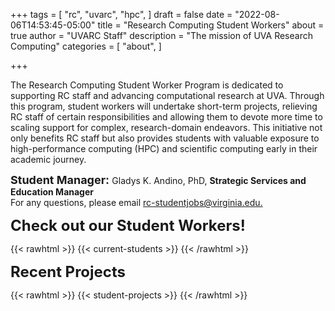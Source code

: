 +++
tags = [
  "rc",
  "uvarc",
  "hpc",
]
draft = false
date = "2022-08-06T14:53:45-05:00"
title = "Research Computing Student Workers"
about = true
author = "UVARC Staff"
description = "The mission of UVA Research Computing"
categories = [
  "about",
]

+++

<p class="lead" >
The Research Computing Student Worker Program is dedicated to supporting RC staff and advancing computational research at UVA. Through this program, student workers will undertake short-term projects, relieving RC staff of certain responsibilities and allowing them to devote more time to scaling support for complex, research-domain endeavors. This initiative not only benefits RC staff but also provides students with valuable exposure to high-performance computing (HPC) and scientific computing early in their academic journey.
<div></div>

<p>
<strong  style="font-size: 18px;"> Student Manager: </strong> Gladys K. Andino, PhD, <strong> Strategic Services and Education Manager </strong>  <br>
For any questions, please email <a href="mailto:rc-studentjobs@virginia.edu">rc-studentjobs@virginia.edu.</a>
</p>

<strong style="font-size: 24px;">Check out our Student Workers!</strong>

{{< rawhtml >}}
  {{< current-students >}}
{{< /rawhtml >}}

<strong style="font-size: 24px;"> Recent Projects </strong>

{{< rawhtml >}}
  {{< student-projects >}}
{{< /rawhtml >}}


